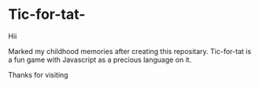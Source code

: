 # Tic-for-tat-

Hii

Marked my childhood memories after creating this repositary. Tic-for-tat is a fun game with Javascript as a precious language on it. 

Thanks for visiting
